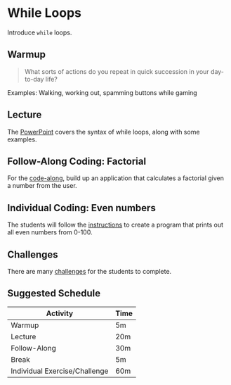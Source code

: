 # While Loops
Introduce `while` loops.

## Warmup
>What sorts of actions do you repeat in quick succession in your day-to-day life?

Examples: Walking, working out, spamming buttons while gaming

## Lecture
The [PowerPoint](WhileLoops.pptx) covers the syntax of while loops, along with some examples.

## Follow-Along Coding: Factorial
For the [code-along](FactorialFollowAlong.md), build up an application that calculates a factorial given a number from the user.

## Individual Coding: Even numbers
The students will follow the [instructions](EvenNumbersIndividualExercise.md) to create a program that prints out all even numbers from 0-100.

## Challenges
There are many [challenges](WhileLoopChallenges.md) for the students to complete.

## Suggested Schedule
| Activity | Time |
|-|-|
| Warmup | 5m |
| Lecture | 20m |
| Follow-Along | 30m |
| Break | 5m |
| Individual Exercise/Challenge | 60m |